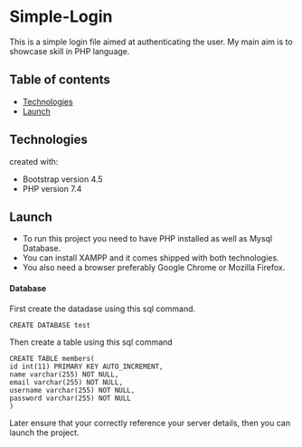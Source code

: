 # Simple-Login
This is a simple login file aimed at authenticating the user.
My main aim is to showcase skill in PHP language.

## Table of contents
* [Technologies](#technologies)
* [Launch](#launch)

## Technologies
created with:
* Bootstrap version 4.5
* PHP version 7.4

## Launch
* To run this project you need to have PHP installed as well as Mysql Database.
* You can install XAMPP and it comes shipped with both technologies.
* You also need a browser preferably Google Chrome or Mozilla Firefox.
#### Database
First create the datadase using this sql command.
```
CREATE DATABASE test
```
Then create a table using this sql command
```
CREATE TABLE members(
id int(11) PRIMARY KEY AUTO_INCREMENT,
name varchar(255) NOT NULL,
email varchar(255) NOT NULL,
username varchar(255) NOT NULL,
password varchar(255) NOT NULL
)
```
Later ensure that your correctly reference your server details, then you can launch the project.
